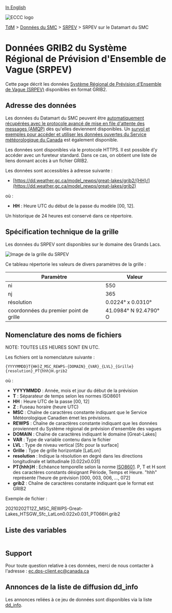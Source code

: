 [In English](readme_rewps-datamart_en.md)

![ECCC logo](../../img_eccc-logo.png)

[TdM](../../readme_fr.md) > [Données du SMC](../readme_fr.md) > [SRPEV](readme_rewps_fr.md) > SRPEV sur le Datamart du SMC

# Données GRIB2 du Système Régional de Prévision d'Ensemble de Vague (SRPEV)

Cette page décrit les données [Système Régional de Prévision d'Ensemble de Vague (SRPEV)](readme_rewps_fr.md) disponibles en format GRIB2.

## Adresse des données

Les données du Datamart du SMC peuvent être [automatiquement récupérées avec le protocole avancé de mise en file d'attente des messages (AMQP)](../../msc-datamart/amqp_fr.md) dès qu'elles deviennent disponibles. Un [survol et exemples pour accéder et utiliser les données ouvertes du Service météorologique du Canada](../../usage/readme_fr.md) est également disponible.

Les données sont disponibles via le protocole HTTPS. Il est possible d’y accéder avec un fureteur standard. Dans ce cas, on obtient une liste de liens donnant accès à un fichier GRIB2.

Les données sont accessibles à adresse suivante :

* [https://dd.weather.gc.ca/model_rewps/great-lakes/grib2/{HH}/](https://dd.weather.gc.ca/model_rewps/great-lakes/grib2)

où :

* __HH__ : Heure UTC du début de la passe du modèle [00, 12].

Un historique de 24 heures est conservé dans ce répertoire.

## Spécification technique de la grille

Les données du SRPEV sont disponibles sur le domaine des Grands Lacs.

![Image de la grille du SRPEV](https://collaboration.cmc.ec.gc.ca/cmc/cmos/public_doc/msc-data/nwp_rewps/grille_rewps_grl.png)

Ce tableau répertorie les valeurs de divers paramètres de la grille :

| Paramètre | Valeur |
| ------ | ------ |
| ni | 550 |
| nj | 365 |
| résolution | 0.0224° x 0.0310° |
| coordonnées du premier point de grille | 41.0984° N  92.4790° O |

## Nomenclature des noms de fichiers

NOTE: TOUTES LES HEURES SONT EN UTC.

Les fichiers ont la nomenclature suivante :

`{YYYYMMDD}T{HH}Z_MSC_REWPS-{DOMAIN}_{VAR}_{LVL}_{Grille}{resolution}_PT{hhh}H.grib2`

où :

* __YYYYMMDD__ : Année, mois et jour du début de la prévision
* __T__ : Séparateur de temps selon les normes ISO8601
* __HH__ : Heure UTC de la passe [00, 12]
* __Z__ : Fuseau horaire (heure UTC)
* __MSC__ : Chaîne de caractères constante indiquant que le Service Météorologique Canadien émet les prévisions.
* __REWPS__ : Chaîne de caractères constante indiquant que les données proviennent du Système régional de prévision d'ensemble des vagues
* __DOMAIN__ : Chaîne de caractères indiquant le domaine [Great-Lakes]
* __VAR__ : Type de variable contenu dans le fichier
* __LVL__ : Type de niveau vertical [Sfc pour la surface]
* __Grille__ : Type de grille horizontale [LatLon]
* __resolution__ : Indique la résolution en degré dans les directions longitudinale et latitudinale [0.022x0.031]
* __PT{hhh}H__ : Echéance temporelle selon la norme [ISO8601](https://en.wikipedia.org/wiki/ISO_8601). P, T et H sont des caractères constants désignant Période, Temps et Heure. "hhh" représente l’heure de prévision [000, 003, 006, ..., 072]
* __grib2__ : Chaîne de caractères constante indiquant que le format est GRIB2

Exemple de fichier :

20210202T12Z_MSC_REWPS-Great-Lakes_HTSGW_Sfc_LatLon0.022x0.031_PT066H.grib2

## Liste des variables

<table id="csv-table" class="display"></table>

<link href="https://cdn.jsdelivr.net/npm/simple-datatables@latest/dist/style.css" rel="stylesheet" type="text/css">
<script src="https://cdn.jsdelivr.net/npm/simple-datatables@latest"></script>
<script src="../../../js/variables_datatable.js" type="text/javascript"></script>
<script>
  loadTable("csv-table", "../../../assets/csv/REWPS_fr.csv", "FR");
</script>

## Support

Pour toute question relative à ces données, merci de nous contacter à l'adresse : [ec.dps-client.ec@canada.ca](mailto:ec.dps-client.ec@canada.ca)

## Annonces de la liste de diffusion dd_info

Les annonces reliées à ce jeu de données sont disponibles via la liste [dd_info](https://comm.collab.science.gc.ca/mailman3/postorius/lists/dd_info.comm.collab.science.gc.ca/).


